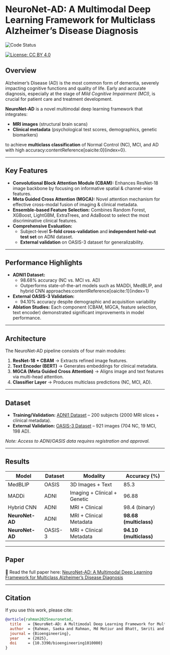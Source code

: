 # NeuroNet-AD: A Multimodal Deep Learning Framework for Multiclass Alzheimer’s Disease Diagnosis

![Code Status](https://img.shields.io/badge/Code-Coming%20Soon-orange?style=for-the-badge)

[![License: CC BY 4.0](https://img.shields.io/badge/License-CC%20BY%204.0-lightgrey.svg)](https://creativecommons.org/licenses/by/4.0/)

## Overview
Alzheimer’s Disease (AD) is the most common form of dementia, severely impacting cognitive functions and quality of life. Early and accurate diagnosis, especially at the stage of *Mild Cognitive Impairment (MCI)*, is crucial for patient care and treatment development.

**NeuroNet-AD** is a novel multimodal deep learning framework that integrates:
- **MRI images** (structural brain scans)  
- **Clinical metadata** (psychological test scores, demographics, genetic biomarkers)  

to achieve **multiclass classification** of Normal Control (NC), MCI, and AD with high accuracy:contentReference[oaicite:0]{index=0}.

---


## Key Features
- **Convolutional Block Attention Module (CBAM):** Enhances ResNet-18 image backbone by focusing on informative spatial & channel-wise features.  
- **Meta Guided Cross Attention (MGCA):** Novel attention mechanism for effective cross-modal fusion of imaging & clinical metadata.  
- **Ensemble-based Feature Selection:** Combines Random Forest, XGBoost, LightGBM, ExtraTrees, and AdaBoost to select the most discriminative clinical features.  
- **Comprehensive Evaluation:**  
  - Subject-level **5-fold cross-validation** and **independent held-out test set** on ADNI dataset.  
  - **External validation** on OASIS-3 dataset for generalizability.  

---

## Performance Highlights
- **ADNI1 Dataset:**  
  - 98.68% accuracy (NC vs. MCI vs. AD)  
  - Outperforms state-of-the-art models such as MADDi, MedBLIP, and hybrid CNN approaches:contentReference[oaicite:1]{index=1}  
- **External OASIS-3 Validation:**  
  - 94.10% accuracy despite demographic and acquisition variability  
- **Ablation Studies:** Each component (CBAM, MGCA, feature selection, text encoder) demonstrated significant improvements in model performance.

---

## Architecture
The NeuroNet-AD pipeline consists of four main modules:
1. **ResNet-18 + CBAM** → Extracts refined image features.  
2. **Text Encoder (BERT)** → Generates embeddings for clinical metadata.  
3. **MGCA (Meta Guided Cross Attention)** → Aligns image and text features via multi-head attention.  
4. **Classifier Layer** → Produces multiclass predictions (NC, MCI, AD).  

---

## Dataset
- **Training/Validation:** [ADNI1 Dataset](https://adni.loni.usc.edu/) – 200 subjects (2000 MRI slices + clinical metadata).  
- **External Validation:** [OASIS-3 Dataset](https://www.oasis-brains.org/) – 921 images (704 NC, 19 MCI, 198 AD).  

*Note: Access to ADNI/OASIS data requires registration and approval.*  

---

## Results
| Model         | Dataset | Modality | Accuracy (%) |
|---------------|---------|----------|--------------|
| MedBLIP       | OASIS   | 3D Images + Text | 85.3 |
| MADDi         | ADNI    | Imaging + Clinical + Genetic | 96.88 |
| Hybrid CNN    | ADNI    | MRI + Clinical | 98.4 (binary) |
| **NeuroNet-AD** | ADNI    | MRI + Clinical Metadata | **98.68 (multiclass)** |
| **NeuroNet-AD** | OASIS-3 | MRI + Clinical Metadata | **94.10 (multiclass)** |

---

## Paper
📄 Read the full paper here: [NeuroNet-AD: A Multimodal Deep Learning Framework for Multiclass Alzheimer’s Disease Diagnosis](#)

---

## Citation
If you use this work, please cite:  

```bibtex
@article{rahman2025neuronetad,
  title   = {NeuroNet-AD: A Multimodal Deep Learning Framework for Multiclass Alzheimer’s Disease Diagnosis},
  author  = {Rahman, Saeka and Rahman, Md Motiur and Bhatt, Smriti and Sundararajan, Raji and Faezipour, Miad},
  journal = {Bioengineering},
  year    = {2025},
  doi     = {10.3390/bioengineering1010000}
}
